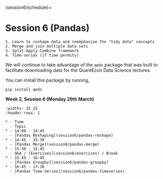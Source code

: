 (session6/schedule)=
# Session 6 (Pandas)

```{admonition} Aims / Outcomes / Expectations of Workshop:
1. Learn to reshape data and reemphasize the "tidy data" concepts
2. Merge and join multiple data sets
3. Split-Apply-Combine framework
4. Time-series (if time permits)
```

We will continue to take advantage of the `qeds` package that was built to facilitate
downloading data for the QuantEcon Data Science lectures.

You can install this package by running,

```
pip install qeds
```

**Week 2, Session 6 (Monday 29th March)**

```{list-table}
:widths: 15 25
:header-rows: 1

* - Time
  - Topic
* - 14:00 - 14:45
  - [Pandas Reshaping](session6/pandas-reshape)
* - 14:45 - 15:30
  - [Pandas Merge](session6/pandas-merge)
* - 15:30 - 15:45
  - Q&A / [Exercises](session6/exercises) / Break
* - 15:45 - 16:45
  - [Pandas Groupby](session6/pandas-groupby)
* - 16:45 - 17:30
  - [Pandas Time-Series](session6/pandas-timeseries)
```

